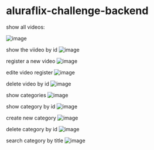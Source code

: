 # aluraflix-challenge-backend

show all videos: 

![image](https://user-images.githubusercontent.com/56560361/129822627-2cff8d6e-2361-46ee-a911-def794e68a09.png)

show the viideo by id
![image](https://user-images.githubusercontent.com/56560361/129822756-60a0f868-e347-4515-8436-ff003e48cabc.png)

register a new video
![image](https://user-images.githubusercontent.com/56560361/129822934-90194705-0dd0-4206-a3b2-474c30336b8e.png)

edite video register 
![image](https://user-images.githubusercontent.com/56560361/129823033-88e3055e-e7c3-4cdb-abc0-fd7f946d7dcd.png)

delete video by id 
![image](https://user-images.githubusercontent.com/56560361/129823118-355b874c-3084-4b94-8d14-d5f733ee3366.png)

show categories 
![image](https://user-images.githubusercontent.com/56560361/129823174-13ae0b14-3a3b-45ba-a6de-c773a3bfeaf2.png)

show category by id
![image](https://user-images.githubusercontent.com/56560361/129823221-e6657ccf-4480-42a1-b71f-0b4f3f9b83a0.png)

create new category 
![image](https://user-images.githubusercontent.com/56560361/129823421-7a3a6e9e-d0e9-44fe-8e2e-410c39a361e8.png)

delete category by id 
![image](https://user-images.githubusercontent.com/56560361/129823492-a8af08f7-29b8-4d90-a03a-7bcdb9235995.png)

search category by title 
![image](https://user-images.githubusercontent.com/56560361/129823637-abe6765d-3c0b-4efa-ba0a-16a77b3393e9.png)
